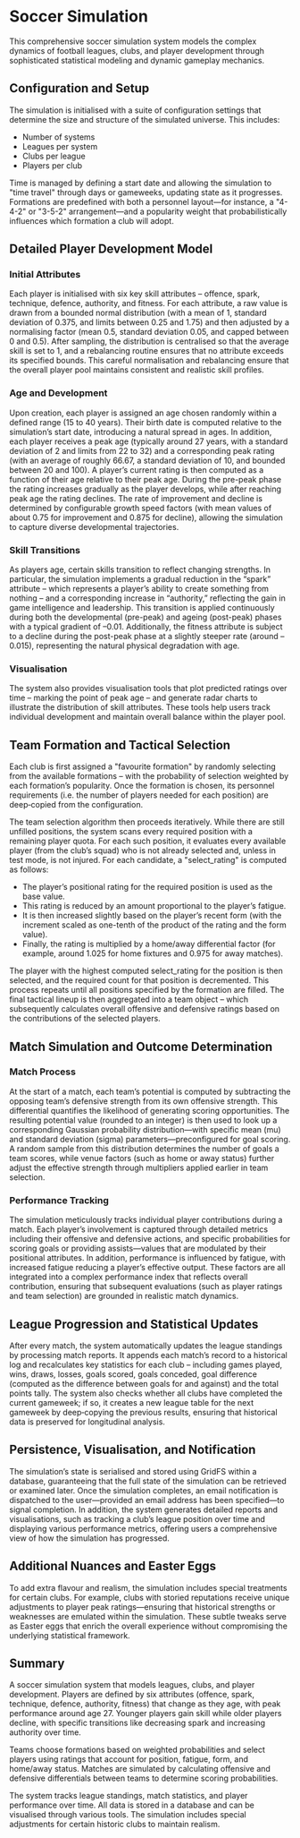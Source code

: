 # Soccer Simulation

This comprehensive soccer simulation system models the complex dynamics of football leagues, clubs, and player development through sophisticated statistical modeling and dynamic gameplay mechanics.

## Configuration and Setup

The simulation is initialised with a suite of configuration settings that determine the size and structure of the simulated universe. This includes:

* Number of systems
* Leagues per system
* Clubs per league
* Players per club

Time is managed by defining a start date and allowing the simulation to "time travel" through days or gameweeks, updating state as it progresses. Formations are predefined with both a personnel layout—for instance, a "4-4-2" or "3-5-2" arrangement—and a popularity weight that probabilistically influences which formation a club will adopt.

## Detailed Player Development Model

### Initial Attributes

Each player is initialised with six key skill attributes – offence, spark, technique, defence, authority, and fitness. For each attribute, a raw value is drawn from a bounded normal distribution (with a mean of 1, standard deviation of 0.375, and limits between 0.25 and 1.75) and then adjusted by a normalising factor (mean 0.5, standard deviation 0.05, and capped between 0 and 0.5). After sampling, the distribution is centralised so that the average skill is set to 1, and a rebalancing routine ensures that no attribute exceeds its specified bounds. This careful normalisation and rebalancing ensure that the overall player pool maintains consistent and realistic skill profiles.

### Age and Development

Upon creation, each player is assigned an age chosen randomly within a defined range (15 to 40 years). Their birth date is computed relative to the simulation’s start date, introducing a natural spread in ages. In addition, each player receives a peak age (typically around 27 years, with a standard deviation of 2 and limits from 22 to 32) and a corresponding peak rating (with an average of roughly 66.67, a standard deviation of 10, and bounded between 20 and 100). A player’s current rating is then computed as a function of their age relative to their peak age. During the pre-peak phase the rating increases gradually as the player develops, while after reaching peak age the rating declines. The rate of improvement and decline is determined by configurable growth speed factors (with mean values of about 0.75 for improvement and 0.875 for decline), allowing the simulation to capture diverse developmental trajectories.

### Skill Transitions

As players age, certain skills transition to reflect changing strengths. In particular, the simulation implements a gradual reduction in the “spark” attribute – which represents a player’s ability to create something from nothing – and a corresponding increase in “authority,” reflecting the gain in game intelligence and leadership. This transition is applied continuously during both the developmental (pre-peak) and ageing (post-peak) phases with a typical gradient of –0.01. Additionally, the fitness attribute is subject to a decline during the post-peak phase at a slightly steeper rate (around –0.015), representing the natural physical degradation with age.

### Visualisation

The system also provides visualisation tools that plot predicted ratings over time – marking the point of peak age – and generate radar charts to illustrate the distribution of skill attributes. These tools help users track individual development and maintain overall balance within the player pool.

## Team Formation and Tactical Selection

Each club is first assigned a "favourite formation" by randomly selecting from the available formations – with the probability of selection weighted by each formation’s popularity. Once the formation is chosen, its personnel requirements (i.e. the number of players needed for each position) are deep‐copied from the configuration.

The team selection algorithm then proceeds iteratively. While there are still unfilled positions, the system scans every required position with a remaining player quota. For each such position, it evaluates every available player (from the club’s squad) who is not already selected and, unless in test mode, is not injured. For each candidate, a "select_rating" is computed as follows:

- The player’s positional rating for the required position is used as the base value.
- This rating is reduced by an amount proportional to the player’s fatigue.
- It is then increased slightly based on the player’s recent form (with the increment scaled as one-tenth of the product of the rating and the form value).
- Finally, the rating is multiplied by a home/away differential factor (for example, around 1.025 for home fixtures and 0.975 for away matches).

The player with the highest computed select_rating for the position is then selected, and the required count for that position is decremented. This process repeats until all positions specified by the formation are filled. The final tactical lineup is then aggregated into a team object – which subsequently calculates overall offensive and defensive ratings based on the contributions of the selected players.

## Match Simulation and Outcome Determination

### Match Process

At the start of a match, each team’s potential is computed by subtracting the opposing team’s defensive strength from its own offensive strength. This differential quantifies the likelihood of generating scoring opportunities. The resulting potential value (rounded to an integer) is then used to look up a corresponding Gaussian probability distribution—with specific mean (mu) and standard deviation (sigma) parameters—preconfigured for goal scoring. A random sample from this distribution determines the number of goals a team scores, while venue factors (such as home or away status) further adjust the effective strength through multipliers applied earlier in team selection.

### Performance Tracking

The simulation meticulously tracks individual player contributions during a match. Each player’s involvement is captured through detailed metrics including their offensive and defensive actions, and specific probabilities for scoring goals or providing assists—values that are modulated by their positional attributes. In addition, performance is influenced by fatigue, with increased fatigue reducing a player’s effective output. These factors are all integrated into a complex performance index that reflects overall contribution, ensuring that subsequent evaluations (such as player ratings and team selection) are grounded in realistic match dynamics.

## League Progression and Statistical Updates

After every match, the system automatically updates the league standings by processing match reports. It appends each match’s record to a historical log and recalculates key statistics for each club – including games played, wins, draws, losses, goals scored, goals conceded, goal difference (computed as the difference between goals for and against) and the total points tally. The system also checks whether all clubs have completed the current gameweek; if so, it creates a new league table for the next gameweek by deep‐copying the previous results, ensuring that historical data is preserved for longitudinal analysis.

## Persistence, Visualisation, and Notification

The simulation’s state is serialised and stored using GridFS within a database, guaranteeing that the full state of the simulation can be retrieved or examined later. Once the simulation completes, an email notification is dispatched to the user—provided an email address has been specified—to signal completion. In addition, the system generates detailed reports and visualisations, such as tracking a club’s league position over time and displaying various performance metrics, offering users a comprehensive view of how the simulation has progressed.

## Additional Nuances and Easter Eggs

To add extra flavour and realism, the simulation includes special treatments for certain clubs. For example, clubs with storied reputations receive unique adjustments to player peak ratings—ensuring that historical strengths or weaknesses are emulated within the simulation. These subtle tweaks serve as Easter eggs that enrich the overall experience without compromising the underlying statistical framework.

## Summary

A soccer simulation system that models leagues, clubs, and player development. Players are defined by six attributes (offence, spark, technique, defence, authority, fitness) that change as they age, with peak performance around age 27. Younger players gain skill while older players decline, with specific transitions like decreasing spark and increasing authority over time.

Teams choose formations based on weighted probabilities and select players using ratings that account for position, fatigue, form, and home/away status. Matches are simulated by calculating offensive and defensive differentials between teams to determine scoring probabilities.

The system tracks league standings, match statistics, and player performance over time. All data is stored in a database and can be visualised through various tools. The simulation includes special adjustments for certain historic clubs to maintain realism.